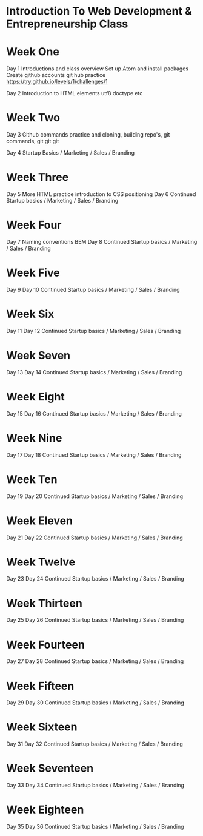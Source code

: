 # Introduction To Web Development & Entrepreneurship Class

# Week One
  Day 1
  Introductions and class overview
  Set up Atom and install packages
  Create github accounts
  git hub practice https://try.github.io/levels/1/challenges/1
  
  Day 2
  Introduction to HTML
  elements utf8 doctype etc
  
# Week Two
   Day 3
   Github commands practice and cloning, building repo's, git commands, git git git
   
   Day 4 Startup Basics / Marketing / Sales / Branding 
   
   
# Week Three
   Day 5 More HTML practice introduction to CSS positioning 
   Day 6 Continued Startup basics / Marketing / Sales / Branding 
   

# Week Four
  Day 7 Naming conventions BEM
  Day 8 Continued Startup basics / Marketing / Sales / Branding 
  
# Week Five
  Day 9 
  Day 10 Continued Startup basics / Marketing / Sales / Branding 
  
# Week Six
  Day 11
  Day 12 Continued Startup basics / Marketing / Sales / Branding 

# Week Seven
  Day 13
  Day 14 Continued Startup basics / Marketing / Sales / Branding 

# Week Eight
  Day 15
  Day 16 Continued Startup basics / Marketing / Sales / Branding 

# Week Nine
  Day 17
  Day 18 Continued Startup basics / Marketing / Sales / Branding 

# Week Ten
  Day 19
  Day 20 Continued Startup basics / Marketing / Sales / Branding 
  
# Week Eleven
  Day 21
  Day 22 Continued Startup basics / Marketing / Sales / Branding 

# Week Twelve
  Day 23
  Day 24 Continued Startup basics / Marketing / Sales / Branding 

# Week Thirteen
  Day 25
  Day 26 Continued Startup basics / Marketing / Sales / Branding 

# Week Fourteen
  Day 27
  Day 28 Continued Startup basics / Marketing / Sales / Branding 

# Week Fifteen
  Day 29
  Day 30 Continued Startup basics / Marketing / Sales / Branding 

# Week Sixteen
  Day 31
  Day 32 Continued Startup basics / Marketing / Sales / Branding 

# Week Seventeen
  Day 33
  Day 34 Continued Startup basics / Marketing / Sales / Branding 

# Week Eighteen
  Day 35
  Day 36 Continued Startup basics / Marketing / Sales / Branding 








